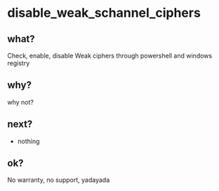 # disable_weak_schannel_ciphers

## what?
Check, enable, disable Weak ciphers through powershell and windows registry

## why?
why not?

## next?
- nothing

## ok?
No warranty, no support, yadayada
